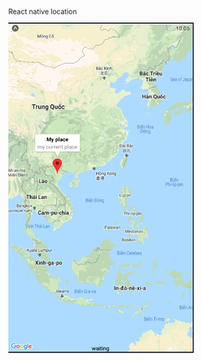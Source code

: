 React native location

![demo](https://github.com/phamthuy1320/React-Native-Class/blob/master/week6/assets/location_image.PNG)
